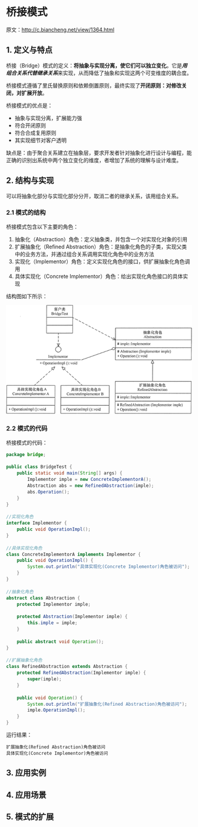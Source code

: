# 桥接模式

原文：http://c.biancheng.net/view/1364.html



## 1. 定义与特点

桥接（Bridge）模式的定义：**将抽象与实现分离，使它们可以独立变化**。它是***用组合关系代替继承关系***来实现，从而降低了抽象和实现这两个可变维度的耦合度。

桥接模式遵循了里氏替换原则和依赖倒置原则，最终实现了**开闭原则：对修改关闭，对扩展开放**。

桥接模式的优点是：

* 抽象与实现分离，扩展能力强
* 符合开闭原则
* 符合合成复用原则
* 其实现细节对客户透明

缺点是：由于聚合关系建立在抽象层，要求开发者针对抽象化进行设计与编程，能正确的识别出系统中两个独立变化的维度，者增加了系统的理解与设计难度。

## 2. 结构与实现

可以将抽象化部分与实现化部分分开，取消二者的继承关系，该用组合关系。

### 2.1 模式的结构

桥接模式包含以下主要的角色：

1. 抽象化（Abstraction）角色：定义抽象类，并包含一个对实现化对象的引用
2. 扩展抽象化（Refined Abstraction）角色：是抽象化角色的子类，实现父类中的业务方法，并通过组合关系调用实现化角色中的业务方法
3. 实现化（Implementor）角色：定义实现化角色的接口，供扩展抽象化角色调用
4. 具体实现化（Concrete Implementor）角色：给出实现化角色接口的具体实现

结构图如下所示：

![1](../../images/StructurePattern/Bridge/1.gif)

### 2.2 模式的代码

桥接模式的代码：

```java
package bridge;

public class BridgeTest {
    public static void main(String[] args) {
        Implementor imple = new ConcreteImplementorA();
        Abstraction abs = new RefinedAbstraction(imple);
        abs.Operation();
    }
}

//实现化角色
interface Implementor {
    public void OperationImpl();
}

//具体实现化角色
class ConcreteImplementorA implements Implementor {
    public void OperationImpl() {
        System.out.println("具体实现化(Concrete Implementor)角色被访问");
    }
}

//抽象化角色
abstract class Abstraction {
    protected Implementor imple;

    protected Abstraction(Implementor imple) {
        this.imple = imple;
    }

    public abstract void Operation();
}

//扩展抽象化角色
class RefinedAbstraction extends Abstraction {
    protected RefinedAbstraction(Implementor imple) {
        super(imple);
    }

    public void Operation() {
        System.out.println("扩展抽象化(Refined Abstraction)角色被访问");
        imple.OperationImpl();
    }
}
```

运行结果：

```
扩展抽象化(Refined Abstraction)角色被访问
具体实现化(Concrete Implementor)角色被访问
```

## 3. 应用实例



## 4. 应用场景



## 5. 模式的扩展

